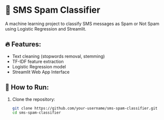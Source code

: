 # 📩 SMS Spam Classifier

A machine learning project to classify SMS messages as Spam or Not Spam using Logistic Regression and Streamlit.

## 🔥 Features:
- Text cleaning (stopwords removal, stemming)
- TF-IDF feature extraction
- Logistic Regression model
- Streamlit Web App Interface

## 🚀 How to Run:

1. Clone the repository:
   ```bash
   git clone https://github.com/your-username/sms-spam-classifier.git
   cd sms-spam-classifier
